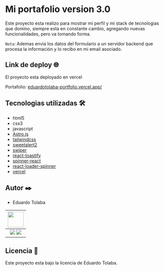 # Mi portafolio version 3.0
Este proyecto esta realizo para mostrar mi perfil y mi stack de tecnologias que domino, siempre esta en constante cambio, agregando nuevas funcionalidades, pero va tomando forma.

`Nota`: Ademas envia los datos del formulario a un servidor backend que procesa la información y lo recibo en mi email asociado. 
## Link de deploy 🌐
El proyecto esta deployado en vercel

Portafolio: [ eduardotolaba-portfolio.vercel.app/ ](eduardotolaba-portfolio.vercel.app/)

## Tecnologias utilizadas 🛠️

+ html5
+ css3
+ javascript
+ [Astro.js](https://astro.build/)
+ [tailwindcss](https://tailwindcss.com/)
+ [sweetalert2](https://sweetalert2.github.io/)
+ [swiper](https://www.npmjs.com/package/swiper)
+ [react-toastify](https://www.npmjs.com/package/react-toastify)
+ [spinner-react](https://mhnpd.github.io/react-loader-spinner/)
+ [react-loader-spinner](https://mhnpd.github.io/react-loader-spinner/)
+ [vercel](https://vercel.com/)

 ## Autor ✒️
* Eduardo Tolaba


| <img src="https://avatars.githubusercontent.com/u/107260136?v=4" width=50>|
|:-:|
| <a href="https://github.com/TolabaE"><img src="https://img.shields.io/badge/github-%23121011.svg?&style=for-the-badge&logo=github&logoColor=white"/></a> <a href="https://www.linkedin.com/in/tolaba-eduardo-esequiel/"><img src="https://img.shields.io/badge/linkedin%20-%230077B5.svg?&style=for-the-badge&logo=linkedin&logoColor=white"/></a> 


## Licencia 📄
Este proyecto esta bajo la licencia de Eduardo Tolaba.

